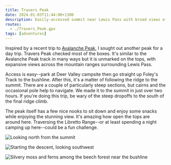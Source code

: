 ```yaml
---
title: Travers Peak
date: 2024-01-03T11:44:00+1300
description: Easily-accessed summit near Lewis Pass with broad views of the surrounding ranges
routes:
  - ./Travers_Peak.gpx
tags: [adventures]
---
```


Inspired by a recent trip to <a data-sveltekit-reload href="/avalanche-peak">Avalanche Peak</a>, I sought out another peak for a day trip. Travers Peak checked most of the boxes. It's similar to the Avalanche Peak track in many ways but it is unmarked on the tops, with expansive views across the mountain ranges surrounding Lewis Pass.

Access is easy--park at Deer Valley campsite then go straight up Foley's Track to the bushline. After this, it's a matter of following the ridge to the summit. There are a couple of particularly steep sections, but cairns and the occasional pole help to navigate. We made it to the summit in just over two hours. If you're doing this trip, be wary of the steep dropoffs to the south of the final ridge climb.

The peak itself has a few nice nooks to sit down and enjoy some snacks while enjoying the stunning view. It's amazing how open the tops are around here. Traversing the Libretto Range--or at least spending a night camping up here--could be a fun challenge.

![Looking north from the summit](./DSC02073.jpg)

<img src="./DSC02074.jpg" alt="Starting the descent, looking southwest" class="prose-custom-w-full">

![Silvery moss and ferns among the beech forest near the bushline](./IMG_0568.jpg)
